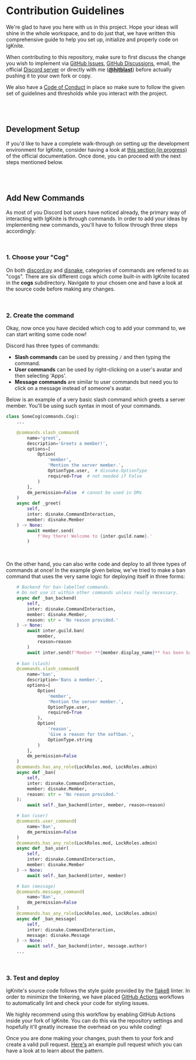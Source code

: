 # Contribution Guidelines

We're glad to have you here with us in this project. Hope your ideas will shine in the whole workspace, and to do just that, we have written this comprehensive guide to help you set up, initialize and properly code on IgKnite.

When contributing to this repository, make sure to first discuss the change you wish to implement via [GitHub Issues](https://github.com/IgKniteDev/IgKnite/issues), [GitHub Discussions](https://github.com/IgKniteDev/IgKnite/discussions), email, the official [Discord server](https://discord.gg/ftVPgrw54A) or directly with me ([**@hitblast**](https://github.com/hitblast)) before actually pushing it to your own fork or copy.

We also have a [Code of Conduct](./CODE_OF_CONDUCT.md) in place so make sure to follow the given set of guidelines and thresholds while you interact with the project.

<br><br>

## Development Setup

If you'd like to have a complete walk-through on setting up the development environment for IgKnite, consider having a look at [this section (in progress)](https://igknition.ml/) of the official documentation. Once done, you can proceed with the next steps mentioned below.

<br><br>

## Add New Commands

As most of you Discord bot users have noticed already, the primary way of interacting with IgKnite is through commands. In order to add your ideas by implementing new commands, you'll have to follow through three steps accordingly:

<br>

### 1. Choose your "Cog"

On both [discord.py](https://github.com/Rapptz/discord.py) and [disnake](https://github.com/DisnakeDev/disnake), categories of commands are referred to as "cogs". There are six different cogs which come built-in with IgKnite located in the **cogs** subdirectory. Navigate to your chosen one and have a look at the source code before making any changes.

<br>

### 2. Create the command

Okay, now once you have decided which cog to add your command to, we can start writing some code now! 

Discord has three types of commands:

- **Slash commands** can be used by pressing `/` and then typing the command.
- **User commands** can be used by right-clicking on a user's avatar and then selecting 'Apps'.
- **Message commands** are similar to user commands but need you to click on a message instead of someone's avatar.

Below is an example of a very basic slash command which greets a server member. You'll be using such syntax in most of your commands.

```python
class SomeCog(commands.Cog):
    ...

    @commands.slash_command(
        name='greet',
        description='Greets a member!',
        options=[
            Option(
                'member',
                'Mention the server member.',
                OptionType.user,  # disnake.OptionType
                required=True  # not needed if False
            )
        ],
        dm_permission=False  # cannot be used in DMs
    )
    async def _greet(
        self,
        inter: disnake.CommandInteraction,
        member: disnake.Member
    ) -> None:
        await member.send(
            f'Hey there! Welcome to {inter.guild.name}.'  
        )
```

<br>

On the other hand, you can also write code and deploy to all three types of commands at once! In the example given below, we've tried to make a ban command that uses the very same logic for deploying itself in three forms:

```python
    # Backend for ban-labelled commands.
    # Do not use it within other commands unless really necessary.
    async def _ban_backend(
        self,
        inter: disnake.CommandInteraction,
        member: disnake.Member,
        reason: str = 'No reason provided.'
    ) -> None:
        await inter.guild.ban(
            member,
            reason=reason
        )
        await inter.send(f'Member **{member.display_name}** has been banned! Reason: {reason}')
    
    # ban (slash)
    @commands.slash_command(
        name='ban',
        description='Bans a member.',
        options=[
            Option(
                'member',
                'Mention the server member.',
                OptionType.user,
                required=True
            ),
            Option(
                'reason',
                'Give a reason for the softban.',
                OptionType.string
            )
        ],
        dm_permission=False
    )
    @commands.has_any_role(LockRoles.mod, LockRoles.admin)
    async def _ban(
        self,
        inter: disnake.CommandInteraction,
        member: disnake.Member,
        reason: str = 'No reason provided.'
    ):
        await self._ban_backend(inter, member, reason=reason)

    # ban (user)
    @commands.user_command(
        name='Ban',
        dm_permission=False
    )
    @commands.has_any_role(LockRoles.mod, LockRoles.admin)
    async def _ban_user(
        self,
        inter: disnake.CommandInteraction,
        member: disnake.Member
    ) -> None:
        await self._ban_backend(inter, member)

    # ban (message)
    @commands.message_command(
        name='Ban',
        dm_permission=False
    )
    @commands.has_any_role(LockRoles.mod, LockRoles.admin)
    async def _ban_message(
        self,
        inter: disnake.CommandInteraction,
        message: disnake.Message
    ) -> None:
        await self._ban_backend(inter, message.author)
    ...
```

<br>

### 3. Test and deploy

IgKnite's source code follows the style guide provided by the [flake8](https://flake8.pycqa.org) linter. In order to minimize the tinkering, we have placed [GitHub Actions](https://github.com/features/actions) workflows to automatically lint and check your code for styling issues. 

We highly recommend using this workflow by enabling GitHub Actions inside your fork of IgKnite. You can do this via the repository settings and hopefully it'll greatly increase the overhead on you while coding!

Once you are done making your changes, push them to your fork and create a valid pull request. [Here's](https://github.com/IgKniteDev/IgKnite/pull/36) an example pull request which you can have a look at to learn about the pattern.
